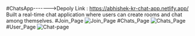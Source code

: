 #ChatsApp------->Depoly Link :  https://abhishek-kr-chat-app.netlify.app/
Built a real-time chat application where users can create rooms and chat among themselves.
#Join_Page
![Join_Page](https://github.com/user-attachments/assets/73a5a461-ef1a-4a6e-9cff-db823bcd2d0f)
#Chats_Page
![Chats_Page](https://github.com/user-attachments/assets/4246664f-b6e3-4237-94b6-d0cd7133c1da)
#User_Page
![Chat-page](https://github.com/user-attachments/assets/bbd4a290-c31e-450f-9f97-f8d3a2e5bf38)
